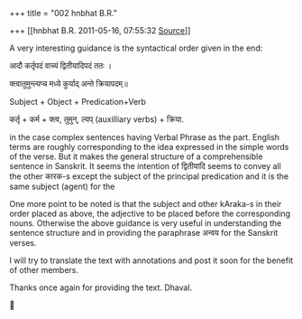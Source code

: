 +++
title = "002 hnbhat B.R."

+++
[[hnbhat B.R.	2011-05-16, 07:55:32 [Source](https://groups.google.com/g/samskrita/c/HTgOtvKZEgg)]]



A very interesting guidance is the syntactical order given in the end:

  

आदौ कर्तृपदं वाच्यं द्वितीयादिपदं ततः ।

क्त्वातुमुन्ल्यप्च मध्ये कुर्याद्‌ अन्ते क्रियापदम्‌॥

  

Subject + Object + Predication+Verb

कर्तृ + कर्म + क्त्व, तुमुन्, ल्यप् (auxilliary verbs) + क्रिया.

  

in the case complex sentences having Verbal Phrase as the part. English terms are roughly corresponding to the idea expressed in the simple words of the verse. But it makes the general structure of a comprehensible sentence in Sanskrit. It seems the intention of द्वितीयादि seems to convey all the other कारक-s except the subject of the principal predication and it is the same subject (agent) for the  
  

One more point to be noted is that the subject and other kAraka-s in their order placed as above, the adjective to be placed before the corresponding nouns. Otherwise the above guidance is very useful in understanding the sentence structure and in providing the paraphrase अन्वय for the Sanskrit verses.

  

I will try to translate the text with annotations and post it soon for the benefit of other members.

  

Thanks once again for providing the text. Dhaval.




